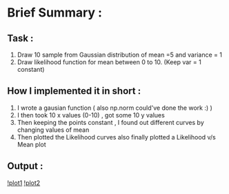 # Brief Summary :

## Task :

1. Draw 10 sample from Gaussian distribution of mean =5 and variance = 1
2. Draw likelihood function for mean between 0 to 10. (Keep var = 1 constant)

## How I implemented it in short :

1) I wrote a gausian function ( also np.norm could've done the work :) ) 
2) I then took  10 x values (0-10) , got some 10 y values
3) Then keeping the points constant , I found  out different curves by changing values of mean
4) Then plotted the Likelihood curves also finally plotted a Likelihood v/s Mean plot

## Output :

[!plot1](https://github.com/Yashprime1/ML-Tutorial---By-Dr.-Arun-Chauhan-/blob/main/Arun%20Sir/Tutorial-1/tutorial-1.png)
[!plot2](https://github.com/Yashprime1/ML-Tutorial---By-Dr.-Arun-Chauhan-/blob/main/Arun%20Sir/Tutorial-1/tutorial-1b.png)
